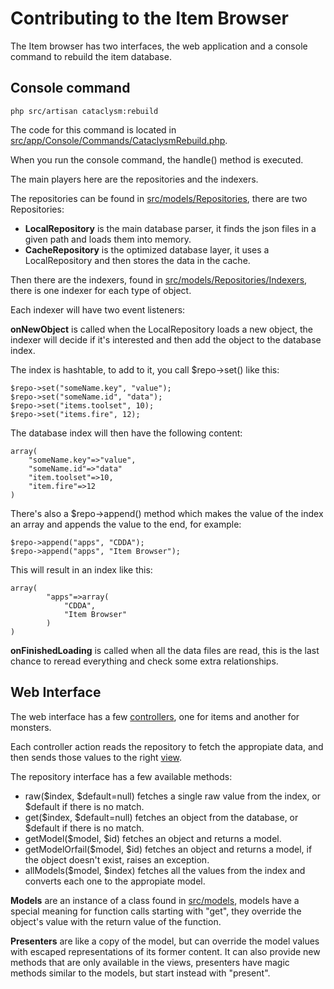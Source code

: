 Contributing to the Item Browser
================================

The Item browser has two interfaces, the web application and a console 
command to rebuild the item database.

Console command
---------------

```
php src/artisan cataclysm:rebuild
```


The code for this command is located in 
[src/app/Console/Commands/CataclysmRebuild.php](src/app/Console/Commands/CataclsymRebuild.php).

When you run the console command, the handle() method is executed.

The main players here are the repositories and the indexers.

The repositories can be found in 
[src/models/Repositories](src/models/Repositories), 
there are two Repositories:

* **LocalRepository** is the main database parser, it finds the json files 
in a given path and loads them into memory.
* **CacheRepository** is the optimized database layer, it uses a 
LocalRepository and then stores the data in the cache.

Then there are the indexers, found in 
[src/models/Repositories/Indexers](src/models/Repositories/Indexers), 
there is one indexer for each type of object.

Each indexer will have two event listeners:

**onNewObject** is called when the LocalRepository loads a new object, 
the indexer will decide if it's interested and then add the object to 
the database index.

The index is hashtable, to add to it, you call $repo->set() like this:

```
$repo->set("someName.key", "value");
$repo->set("someName.id", "data");
$repo->set("items.toolset", 10);
$repo->set("items.fire", 12);
```

The database index will then have the following content:

```
array(
    "someName.key"=>"value",
    "someName.id"=>"data"
    "item.toolset"=>10,
    "item.fire"=>12
)
```

There's also a $repo->append() method which makes the value of the 
index an array and appends the value to the end, for example:

```
$repo->append("apps", "CDDA");
$repo->append("apps", "Item Browser");
```

This will result in an index like this:

```
array(
        "apps"=>array(
            "CDDA",
            "Item Browser"
        )
)
```

**onFinishedLoading** is called when all the data files are read, this is 
the last chance to reread everything and check some extra relationships.


Web Interface
-------------

The web interface has a few [controllers](src/app/Http/Controllers), one for 
items and another for monsters. 

Each controller action reads the repository to fetch the appropiate data, 
and then sends those values to the right [view](src/resources/views).

The repository interface has a few available methods:

* raw($index, $default=null) fetches a single raw value from the index, or $default if there is no match.
* get($index, $default=null) fetches an object from the database, or $default if there is no match.
* getModel($model, $id) fetches an object and returns a model.
* getModelOrfail($model, $id) fetches an object and returns a model, if the 
object doesn't exist, raises an exception.
* allModels($model, $index) fetches all the values from the index and converts
each one to the appropiate model.

**Models** are an instance of a class found in [src/models](src/models), models have a special meaning for function calls starting with "get", they override the object's value with the return value of the function.

**Presenters** are like a copy of the model, but can override the model values
with escaped representations of its former content. It can also provide new methods that are only available in the views, presenters have magic methods similar to the models, but start instead with "present".
